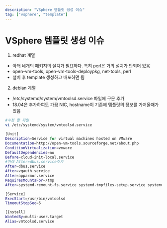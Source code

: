 ```yaml
---
description: "VSphere 템플릿 생성 이슈"
tag: ["vsphere", "template"]
---
```


# VSphere 템플릿 생성 이슈
1. redhat 계열
- 아래 네개의 패키지의 설치가 필요하다. 특히 perl은 거의 설치가 안되어 있음
- open-vm-tools, open-vm-tools-deploypkg, net-tools, perl
- 설치 후 template 생성하고 배포하면 됨

2. debian 계열
- /etc/systemd/system/vmtoolsd.service 파일에 구문 추가
- 18.04은 추가하여도 가끔 NIC, hostname이 기존에 템플릿의 정보를 가져올때가 있음

```bash
#수정 할 파일
vi /etc/systemd/system/vmtoolsd.service

[Unit]
Description=Service for virtual machines hosted on VMware
Documentation=http://open-vm-tools.sourceforge.net/about.php
ConditionVirtualization=vmware
DefaultDependencies=no
Before=cloud-init-local.service
#아래 After=dbus.service추가
After=dbus.service
After=vgauth.service
After=apparmor.service
RequiresMountsFor=/tmp
After=systemd-remount-fs.service systemd-tmpfiles-setup.service systemd-modules-load.service

[Service]
ExecStart=/usr/bin/vmtoolsd
TimeoutStopSec=5

[Install]
WantedBy=multi-user.target
Alias=vmtoolsd.service

```